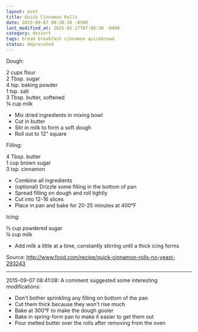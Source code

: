 ```yaml
---
layout: post
title: Quick Cinnamon Rolls
date: 2015-09-07 08:38:30 -0500
last_modified_at: 2025-05-17T07:08:36 -0400
category: dessert
tags: bread breakfast cinnamon quickbread
status: deprecated
---
```

Dough:  
  
2 cups flour  
2 Tbsp. sugar  
4 tsp. baking powder  
1 tsp. salt  
3 Tbsp. butter, softened  
¾ cup milk  

 * Mix dried ingredients in mixing bowl
 * Cut in butter
 * Stir in milk to form a soft dough
 * Roll out to 12" square

Filling:  
  
4 Tbsp. butter  
1 cup brown sugar  
3 tsp. cinnamon  

 * Combine all ingredients
 * (optional) Drizzle some filling in the bottom of pan
 * Spread filling on dough and roll tightly
 * Cut into 12-16 slices
 * Place in pan and bake for 20-25 minutes at 400°F

Icing:  
  
½ cup powdered sugar  
¼ cup milk  

 * Add milk a little at a time, constantly stirring until a thick icing forms

Source: http://www.food.com/recipe/quick-cinnamon-rolls-no-yeast-293243  

---

2015-09-07 08:41:08: A comment suggested some interesting modifications:
* Don't bother sprinkling any filling on bottom of the pan
* Cut them thick because they won't rise much
* Bake at 300°F to make the dough gooier
* Bake in spring-form pan to make it easier to get them out
* Pour melted butter over the rolls after removing from the oven
